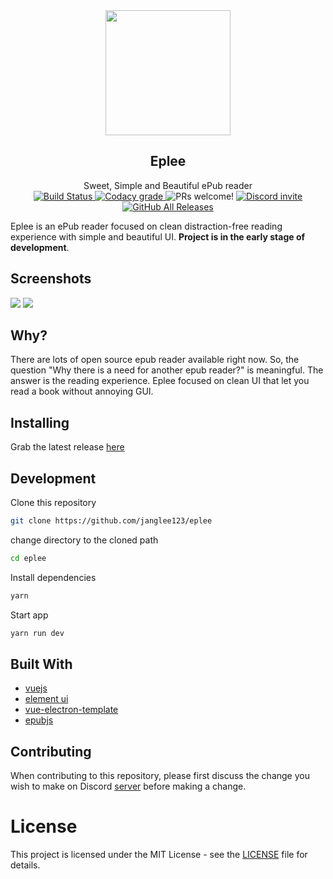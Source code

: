 <div align="center">
<img src= "https://raw.githubusercontent.com/Janglee123/eplee/master/build/icons/256x256.png" width="200px" height="200px">
<p></p>
<h2>Eplee</h2>
Sweet, Simple and Beautiful ePub reader<br>

<a href="https://dev.azure.com/merupatel123/test2/_build/latest?definitionId=2&amp;branchName=master">
  <img src="https://dev.azure.com/merupatel123/test2/_apis/build/status/test2-CI?branchName=master" alt="Build Status">
</a>

<a href="https://www.codacy.com/app/Janglee123/eplee?utm_source=github.com&amp;utm_medium=referral&amp;utm_content=Janglee123/eplee&amp;utm_campaign=Badge_Grade">
  <img alt="Codacy grade" src="https://img.shields.io/codacy/grade/425ba0a050424bb08aeb15f9b7bcd263.svg?logo=Codacy">
</a>

<a>
<img src="https://img.shields.io/badge/PRs-welcome-brightgreen.svg" alt="PRs welcome!" />
</a>

<a href="https://discord.gg/nrt3QKN">
  <img src="https://img.shields.io/discord/568671056865394688.svg?label=&amp;logo=discord&amp;logoColor=ffffff&amp;color=7389D8&amp;labelColor=6A7EC2" alt="Discord invite">
</a>
<a href="https://github.com/Janglee123/eplee/releases">
<img alt="GitHub All Releases" src="https://img.shields.io/github/downloads/janglee123/eplee/total.svg?label=Downloads&logo=GitHub">
</a>
</div>


Eplee is an ePub reader focused on clean distraction-free reading experience with simple and beautiful UI. **Project is in the early stage of development**.

## Screenshots

![](https://raw.githubusercontent.com/Janglee123/eplee/master/screenshots/screenshot_2.png) ![](https://raw.githubusercontent.com/Janglee123/eplee/master/screenshots/screenshot_1.png)

## Why?

There are lots of open source epub reader available right now. So, the question "Why there is a need for another epub reader?" is meaningful. The answer is the reading experience. Eplee focused on clean UI that let you read a book without annoying GUI.

## Installing

Grab the latest release [here](https://github.com/Janglee123/eplee/releases)

## Development

Clone this repository

```bash
git clone https://github.com/janglee123/eplee
```

change directory to the cloned path

```bash
cd eplee
```

Install dependencies

```bash
yarn
```

Start app

```bash
yarn run dev
```

## Built With

- [vuejs](https://vuejs.org/)
- [element ui](https://element.eleme.io/#/en-US)
- [vue-electron-template](https://github.com/mubaidr/vue-electron-template)
- [epubjs](https://github.com/futurepress/epub.js/)

## Contributing

When contributing to this repository, please first discuss the change you wish to make on Discord [server](https://discord.gg/nrt3QKN) before making a change.

# License

This project is licensed under the MIT License - see the [LICENSE](https://github.com/Janglee123/eplee/blob/master/LICENSE) file for details.
